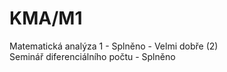 # KMA/M1
Matematická analýza 1 - Splněno - Velmi dobře (2) <br>
Seminář diferenciálního počtu - Splněno<br>
